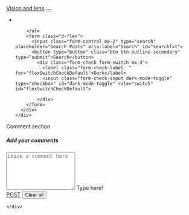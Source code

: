 <!DOCTYPE html>
<html lang="en">

<head>
  <meta charset="UTF-8">
  <meta http-equiv="X-UA-Compatible" content="IE=edge">
  <meta name="viewport" content="width=device-width, initial-scale=1.0">
  <link href="https://cdn.jsdelivr.net/npm/bootstrap@5.1.3/dist/css/bootstrap.min.css" rel="stylesheet"
    integrity="sha384-1BmE4kWBq78iYhFldvKuhfTAU6auU8tT94WrHftjDbrCEXSU1oBoqyl2QvZ6jIW3" crossorigin="anonymous">
  <title>Notes</title>
  <link rel="stylesheet" href="design.css">
</head>

<body>
  <nav class="navbar navbar-expand-lg navbar-light">
    <div class="container-fluid">
      <a class="navbar-brand" href="#">Vision and lens</a>
      <button class="navbar-toggler" type="button" data-bs-toggle="collapse" data-bs-target="#navbarSupportedContent" aria-controls="navbarSupportedContent" aria-expanded="false" aria-label="Toggle navigation">
        <span class="navbar-toggler-icon"></span>
      </button>
      <div class="collapse navbar-collapse" id="navbarSupportedContent">
        <ul class="navbar-nav me-auto mb-2 mb-lg-0">
          <li class="nav-item">
          </li>
         
        </ul>
        <form class="d-flex">
          <input class="form-control me-2" type="search" placeholder="Search Posts" aria-label="Search" id="searchTxt">
          <button type="button" class="btn btn-outline-secondary" type="submit">Search</button>
            <div class="form-check form-switch mx-3">
              <label class="form-check-label  "  for="flexSwitchCheckDefault">Dark</label>
              <input class="form-check-input dark-mode-toggle" type="checkbox" id="dark-mode-toggle" role="switch" id="flexSwitchCheckDefault">
              
            </div>
        </form>
      </div>
    </div>
  </nav>
  <div class="card">
    <div class="card-header">
      Comment section
    </div>
    <div class="card-body">
      <h5 class="card-title">Add your comments</h5>
        <div class="form-floating">
        <textarea class="form-control my-2" placeholder="Leave a comment here" id="floatingTextarea2" style="height: 100px"></textarea>
        <label for="floatingTextarea2" class="textplaceholder">Type here!</label>
      </div>
      <a href="#" class="btn btn-primary btn-warning" id="addBtn">POST</a>
        <button type="button" class="btn btn-danger" id="deletecom">Clear all</button>
         

    </div>
  </div>




  <div id="notesDOM" class="row container-fluid"></div>
   
  <script src="https://cdn.jsdelivr.net/npm/@popperjs/core@2.10.2/dist/umd/popper.min.js"
    integrity="sha384-7+zCNj/IqJ95wo16oMtfsKbZ9ccEh31eOz1HGyDuCQ6wgnyJNSYdrPa03rtR1zdB"
    crossorigin="anonymous"></script>
  <script src="https://cdn.jsdelivr.net/npm/bootstrap@5.1.3/dist/js/bootstrap.min.js"
    integrity="sha384-QJHtvGhmr9XOIpI6YVutG+2QOK9T+ZnN4kzFN1RtK3zEFEIsxhlmWl5/YESvpZ13"
    crossorigin="anonymous"></script>
<script src="server.js"></script>
</body>

</html>
